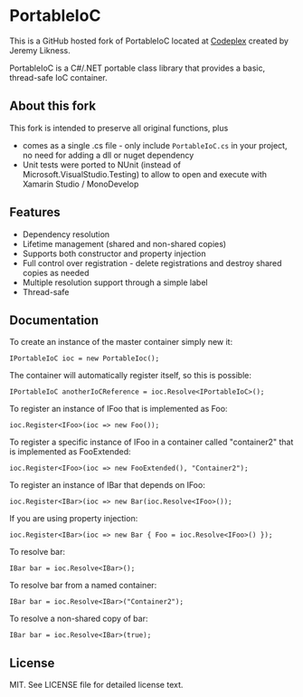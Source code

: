 PortableIoC
===========

This is a GitHub hosted fork of PortableIoC located at
[Codeplex](http://portableioc.codeplex.com) created by Jeremy Likness.

PortableIoC is a C#/.NET portable class library that provides a basic,
thread-safe IoC container.

About this fork
--------------

This fork is intended to preserve all original functions, plus

* comes as a single .cs file - only include `PortableIoC.cs` in your project, no
  need for adding a dll or nuget dependency
* Unit tests were ported to NUnit (instead of Microsoft.VisualStudio.Testing) to
  allow to open and execute with Xamarin Studio / MonoDevelop

Features
--------

* Dependency resolution
* Lifetime management (shared and non-shared copies)
* Supports both constructor and property injection
* Full control over registration - delete registrations and destroy shared copies
  as needed
* Multiple resolution support through a simple label
* Thread-safe

Documentation
-------------

To create an instance of the master container simply new it: 

    IPortableIoC ioc = new PortableIoc(); 

The container will automatically register itself, so this is possible: 

    IPortableIoC anotherIoCReference = ioc.Resolve<IPortableIoC>(); 

To register an instance of IFoo that is implemented as Foo:

    ioc.Register<IFoo>(ioc => new Foo()); 

To register a specific instance of IFoo in a container called "container2" that
is implemented as FooExtended:

    ioc.Register<IFoo>(ioc => new FooExtended(), "Container2"); 

To register an instance of IBar that depends on IFoo: 

    ioc.Register<IBar>(ioc => new Bar(ioc.Resolve<IFoo>()); 

If you are using property injection: 

    ioc.Register<IBar>(ioc => new Bar { Foo = ioc.Resolve<IFoo>() }); 

To resolve bar: 

    IBar bar = ioc.Resolve<IBar>(); 

To resolve bar from a named container: 

    IBar bar = ioc.Resolve<IBar>("Container2"); 

To resolve a non-shared copy of bar: 

    IBar bar = ioc.Resolve<IBar>(true); 


License
-------

MIT. See LICENSE file for detailed license text.
